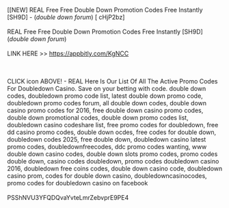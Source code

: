 [[NEW] REAL Free Free Double Down Promotion Codes Free Instantly [SH9D] - (*double down forum*) [ cHjP2bz]
<br>
<br>REAL Free Free Double Down Promotion Codes Free Instantly [SH9D] (*double down forum*)
<br>
<br>LINK HERE >> https://appbitly.com/KgNCC

<br>
<br>CLICK  icon ABOVE! - REAL Here Is Our List Of All The Active Promo Codes For Doubledown Casino.  Save on your betting with code. double down codes, doubledown promo code list, latest double down promo code, doubledown promo codes forum, all double down codes, double down casino promo codes for 2016, free double down casino promo codes, double down promotional codes, double down promo codes list, doubledown casino codeshare list, free promo codes for doubledown, free dd casino promo codes, double down ocdes, free codes for double down, doubledown codes 2025, free double down, doubledown casino latest promo codes, doubledownfreecodes, ddc promo codes wanting, www double down casino codes, double down slots promo codes, promo codes double down, casino codes doubledown, promo codes doubledown casino 2016, doubledown free coins codes, double down casino code, doubledown casino prom, codes for double down casino, doubledowncasinocodes, promo codes for doubledown casino on facebook
<br>
<br>PSShNVU3YFQDQvaYvteLmrZebvprE9PE4
<br>

